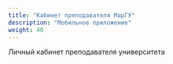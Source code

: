 ```yaml
---
title: "Кабинет преподавателя МарГУ"
description: "Мобильное приложение"
weight: 40
---
```


Личный кабинет преподавателя университета
